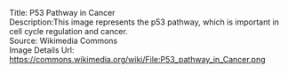 Title: P53 Pathway in Cancer\
Description:This image represents the p53 pathway, which is important in cell cycle regulation and cancer.\
Source: Wikimedia Commons\
Image Details Url: https://commons.wikimedia.org/wiki/File:P53_pathway_in_Cancer.png